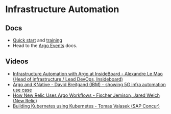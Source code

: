 # Infrastructure Automation

## Docs

* [Quick start](../quick-start.md) and [training](../training.md)
* Head to the [Argo Events](https://argoproj.github.io/argo-events/) docs.

## Videos

* [Infrastructure Automation with Argo at InsideBoard - Alexandre Le Mao  (Head of infrastructure / Lead DevOps, Insideboard)](https://www.youtube.com/watch?v=BochC4GKxbo&list=PLGHfqDpnXFXK4E8XzasScagiJk-8BPgva&index=2&utm_source=argo-docs)
* [Argo and KNative - David Breitgand (IBM) - showing 5G infra automation use case](https://youtu.be/dxX_Xnp2sX4?t=210&utm_source=argo-docs)
* [How New Relic Uses Argo Workflows - Fischer Jemison, Jared Welch (New Relic)](https://youtu.be/dxX_Xnp2sX4?t=1890&utm_source=argo-docs)
* [Building Kubernetes using Kubernetes - Tomas Valasek (SAP Concur)](https://youtu.be/TLTxv2F5WCQ?t=1742&utm_source=argo-docs)
